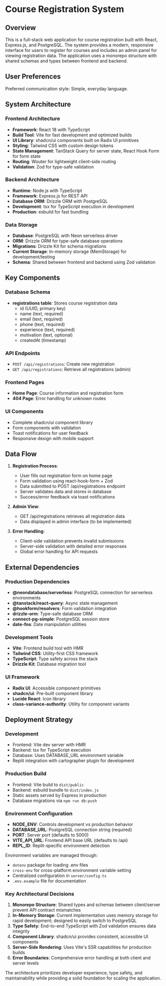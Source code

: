 # Course Registration System

## Overview

This is a full-stack web application for course registration built with React, Express.js, and PostgreSQL. The system provides a modern, responsive interface for users to register for courses and includes an admin panel for viewing registration data. The application uses a monorepo structure with shared schemas and types between frontend and backend.

## User Preferences

Preferred communication style: Simple, everyday language.

## System Architecture

### Frontend Architecture
- **Framework**: React 18 with TypeScript
- **Build Tool**: Vite for fast development and optimized builds
- **UI Library**: shadcn/ui components built on Radix UI primitives
- **Styling**: Tailwind CSS with custom design tokens
- **State Management**: TanStack Query for server state, React Hook Form for form state
- **Routing**: Wouter for lightweight client-side routing
- **Validation**: Zod for type-safe validation

### Backend Architecture
- **Runtime**: Node.js with TypeScript
- **Framework**: Express.js for REST API
- **Database ORM**: Drizzle ORM with PostgreSQL
- **Development**: tsx for TypeScript execution in development
- **Production**: esbuild for fast bundling

### Data Storage
- **Database**: PostgreSQL with Neon serverless driver
- **ORM**: Drizzle ORM for type-safe database operations
- **Migrations**: Drizzle Kit for schema migrations
- **Current Storage**: In-memory storage (MemStorage) for development/testing
- **Schema**: Shared between frontend and backend using Zod validation

## Key Components

### Database Schema
- **registrations table**: Stores course registration data
  - id (UUID, primary key)
  - name (text, required)
  - email (text, required)
  - phone (text, required)
  - experience (text, required)
  - motivation (text, optional)
  - createdAt (timestamp)

### API Endpoints
- `POST /api/registrations`: Create new registration
- `GET /api/registrations`: Retrieve all registrations (admin)

### Frontend Pages
- **Home Page**: Course information and registration form
- **404 Page**: Error handling for unknown routes

### UI Components
- Complete shadcn/ui component library
- Form components with validation
- Toast notifications for user feedback
- Responsive design with mobile support

## Data Flow

1. **Registration Process**:
   - User fills out registration form on home page
   - Form validation using react-hook-form + Zod
   - Data submitted to POST /api/registrations endpoint
   - Server validates data and stores in database
   - Success/error feedback via toast notifications

2. **Admin View**:
   - GET /api/registrations retrieves all registration data
   - Data displayed in admin interface (to be implemented)

3. **Error Handling**:
   - Client-side validation prevents invalid submissions
   - Server-side validation with detailed error responses
   - Global error handling for API requests

## External Dependencies

### Production Dependencies
- **@neondatabase/serverless**: PostgreSQL connection for serverless environments
- **@tanstack/react-query**: Async state management
- **@hookform/resolvers**: Form validation integration
- **drizzle-orm**: Type-safe database ORM
- **connect-pg-simple**: PostgreSQL session store
- **date-fns**: Date manipulation utilities

### Development Tools
- **Vite**: Frontend build tool with HMR
- **Tailwind CSS**: Utility-first CSS framework
- **TypeScript**: Type safety across the stack
- **Drizzle Kit**: Database migration tool

### UI Framework
- **Radix UI**: Accessible component primitives
- **shadcn/ui**: Pre-built component library
- **Lucide React**: Icon library
- **class-variance-authority**: Utility for component variants

## Deployment Strategy

### Development
- Frontend: Vite dev server with HMR
- Backend: tsx for TypeScript execution
- Database: Uses DATABASE_URL environment variable
- Replit integration with cartographer plugin for development

### Production Build
- Frontend: Vite build to `dist/public`
- Backend: esbuild bundle to `dist/index.js`
- Static assets served by Express in production
- Database migrations via `npm run db:push`

### Environment Configuration
- **NODE_ENV**: Controls development vs production behavior
- **DATABASE_URL**: PostgreSQL connection string (required)
- **PORT**: Server port (defaults to 5000)
- **VITE_API_URL**: Frontend API base URL (defaults to /api)
- **REPL_ID**: Replit-specific environment detection

Environment variables are managed through:
- `dotenv` package for loading .env files
- `cross-env` for cross-platform environment variable setting
- Centralized configuration in `server/config.ts`
- `.env.example` file for documentation

### Key Architectural Decisions

1. **Monorepo Structure**: Shared types and schemas between client/server prevent API contract mismatches
2. **In-Memory Storage**: Current implementation uses memory storage for rapid development; designed to easily switch to PostgreSQL
3. **Type Safety**: End-to-end TypeScript with Zod validation ensures data integrity
4. **Component Library**: shadcn/ui provides consistent, accessible UI components
5. **Server-Side Rendering**: Uses Vite's SSR capabilities for production builds
6. **Error Boundaries**: Comprehensive error handling at both client and server levels

The architecture prioritizes developer experience, type safety, and maintainability while providing a solid foundation for scaling the application.